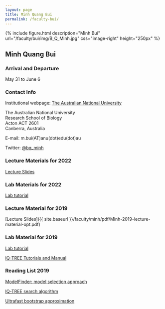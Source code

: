 ```yaml
---
layout: page
title: Minh Quang Bui
permalink: /faculty-bui/
---
```

{% include figure.html description="Minh Bui" url="/faculty/bui/img/B_Q_Minh.jpg" css="image-right" height="250px" %}

## Minh Quang Bui

### Arrival and Departure 

May 31 to June 6

### Contact Info

Institutional webpage: [The Australian National University](https://researchers.anu.edu.au/researchers/bui-m)

The Australian National University<br>
Research School of Biology<br>
Acton ACT 2601<br>
Canberra, Australia<br>

E-mail: m.bui(AT)anu(dot)edu(dot)au

Twitter: [@bq_minh](https://twitter.com/bq_minh)

### Lecture Materials for 2022
[Lecture Slides]()

### Lab Materials for 2022
[Lab tutorial](http://www.iqtree.org/workshop/molevol2022)

### Lecture Material for 2019 

[Lecture Slides]({{ site.baseurl }}/faculty/minh/pdf/Minh-2019-lecture-material-opt.pdf)

### Lab Material for 2019

[Lab tutorial](http://www.iqtree.org/workshop/molevol2019)

[IQ-TREE Tutorials and Manual](http://www.iqtree.org/doc)

### Reading List 2019

[ModelFinder: model selection approach](https://doi.org/10.1038/nmeth.4285)

[IQ-TREE search algorithm](https://doi.org/10.1093/molbev/msu300)

[Ultrafast bootstrap approximation](https://doi.org/10.1093/molbev/mst024)
